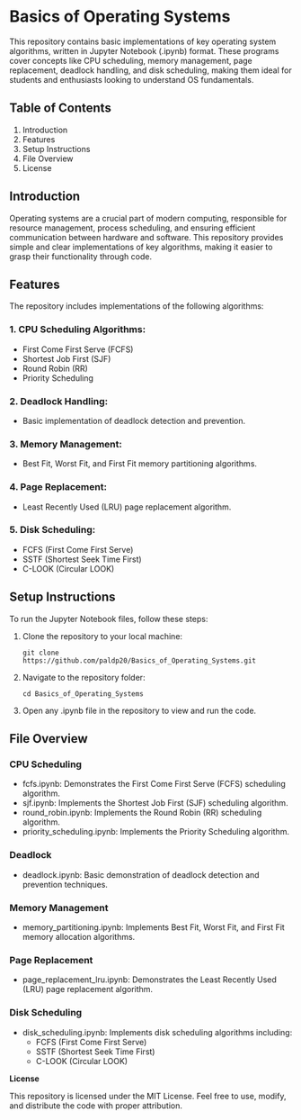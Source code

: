 # **Basics of Operating Systems**

This repository contains basic implementations of key operating system algorithms, written in Jupyter Notebook (.ipynb) format. These programs cover concepts like CPU scheduling, memory management, page replacement, deadlock handling, and disk scheduling, making them ideal for students and enthusiasts looking to understand OS fundamentals.

## **Table of Contents**

1. Introduction
2. Features
3. Setup Instructions
4. File Overview
5. License

## **Introduction**

Operating systems are a crucial part of modern computing, responsible for resource management, process scheduling, and ensuring efficient communication between hardware and software. This repository provides simple and clear implementations of key algorithms, making it easier to grasp their functionality through code.

## **Features**

The repository includes implementations of the following algorithms:

### 1. CPU Scheduling Algorithms:
   - First Come First Serve (FCFS)
   - Shortest Job First (SJF)
   - Round Robin (RR)
   - Priority Scheduling
### 2. Deadlock Handling:
   - Basic implementation of deadlock detection and prevention.
### 3. Memory Management:
   - Best Fit, Worst Fit, and First Fit memory partitioning algorithms.
### 4. Page Replacement:
   - Least Recently Used (LRU) page replacement algorithm.
### 5. Disk Scheduling:
   - FCFS (First Come First Serve)
   - SSTF (Shortest Seek Time First)
   - C-LOOK (Circular LOOK)

## **Setup Instructions**

To run the Jupyter Notebook files, follow these steps:

1. Clone the repository to your local machine:
   ```
   git clone https://github.com/paldp20/Basics_of_Operating_Systems.git
   ```
3. Navigate to the repository folder:
   ```
   cd Basics_of_Operating_Systems
   ```
5. Open any .ipynb file in the repository to view and run the code.

## **File Overview**

### CPU Scheduling
- fcfs.ipynb: Demonstrates the First Come First Serve (FCFS) scheduling algorithm.
- sjf.ipynb: Implements the Shortest Job First (SJF) scheduling algorithm.
- round_robin.ipynb: Implements the Round Robin (RR) scheduling algorithm.
- priority_scheduling.ipynb: Implements the Priority Scheduling algorithm.

### Deadlock
- deadlock.ipynb: Basic demonstration of deadlock detection and prevention techniques.

### Memory Management
- memory_partitioning.ipynb: Implements Best Fit, Worst Fit, and First Fit memory allocation algorithms.

### Page Replacement
- page_replacement_lru.ipynb: Demonstrates the Least Recently Used (LRU) page replacement algorithm.

### Disk Scheduling
- disk_scheduling.ipynb: Implements disk scheduling algorithms including:
  - FCFS (First Come First Serve)
  - SSTF (Shortest Seek Time First)
  - C-LOOK (Circular LOOK)

**License**

This repository is licensed under the MIT License. Feel free to use, modify, and distribute the code with proper attribution.
